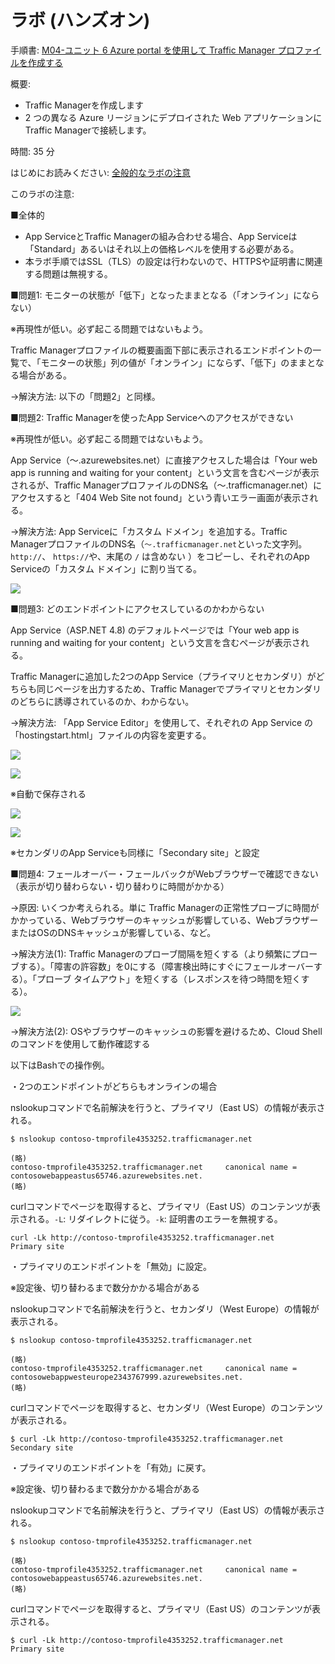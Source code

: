 # ラボ (ハンズオン)

手順書: [M04-ユニット 6 Azure portal を使用して Traffic Manager プロファイルを作成する](https://github.com/MicrosoftLearning/AZ-700-Designing-and-Implementing-Microsoft-Azure-Networking-Solutions.ja-jp/blob/main/Instructions/Exercises/M04-Unit%206%20Create%20a%20Traffic%20Manager%20profile%20using%20the%20Azure%20portal.md)

概要:
- Traffic Managerを作成します
- 2 つの異なる Azure リージョンにデプロイされた Web アプリケーションにTraffic Managerで接続します。

時間: 35 分

はじめにお読みください: [全般的なラボの注意](lab.md)

このラボの注意:

■全体的

- App ServiceとTraffic Managerの組み合わせる場合、App Serviceは「Standard」あるいはそれ以上の価格レベルを使用する必要がある。
- 本ラボ手順ではSSL（TLS）の設定は行わないので、HTTPSや証明書に関連する問題は無視する。

■問題1: モニターの状態が「低下」となったままとなる（「オンライン」にならない）

※再現性が低い。必ず起こる問題ではないもよう。

Traffic Managerプロファイルの概要画面下部に表示されるエンドポイントの一覧で、「モニターの状態」列の値が「オンライン」にならず、「低下」のままとなる場合がある。


→解決方法: 以下の「問題2」と同様。

■問題2: Traffic Managerを使ったApp Serviceへのアクセスができない

※再現性が低い。必ず起こる問題ではないもよう。

App Service（～.azurewebsites.net）に直接アクセスした場合は「Your web app is running and waiting for your content」という文言を含むページが表示されるが、Traffic ManagerプロファイルのDNS名（～.trafficmanager.net）にアクセスすると「404 Web Site not found」という青いエラー画面が表示される。


→解決方法: App Serviceに「カスタム ドメイン」を追加する。Traffic ManagerプロファイルのDNS名（`～.trafficmanager.net`といった文字列。`http://`、 `https://`や、末尾の `/` は含めない ）をコピーし、それぞれのApp Serviceの「カスタム ドメイン」に割り当てる。

![](images/ss-2022-12-09-00-52-59.png)

■問題3: どのエンドポイントにアクセスしているのかわからない

App Service（ASP.NET 4.8) のデフォルトページでは「Your web app is running and waiting for your content」という文言を含むページが表示される。

Traffic Managerに追加した2つのApp Service（プライマリとセカンダリ）がどちらも同じページを出力するため、Traffic Managerでプライマリとセカンダリのどちらに誘導されているのか、わからない。


→解決方法: 「App Service Editor」を使用して、それぞれの App Service の「hostingstart.html」ファイルの内容を変更する。

![](images/ss-2022-12-09-00-58-41.png)

![](images/ss-2022-12-09-01-00-17.png)

※自動で保存される

![](images/ss-2022-12-09-01-02-04.png)

![](images/ss-2022-12-09-01-02-51.png)

※セカンダリのApp Serviceも同様に「Secondary site」と設定

■問題4: フェールオーバー・フェールバックがWebブラウザーで確認できない（表示が切り替わらない・切り替わりに時間がかかる）

→原因: いくつか考えられる。単に Traffic Managerの正常性プローブに時間がかかっている、Webブラウザーのキャッシュが影響している、WebブラウザーまたはOSのDNSキャッシュが影響している、など。

→解決方法(1): Traffic Managerのプローブ間隔を短くする（より頻繁にプローブする）。「障害の許容数」を0にする（障害検出時にすぐにフェールオーバーする）。「プローブ タイムアウト」を短くする（レスポンスを待つ時間を短くする）。

![](images/ss-2022-12-09-01-40-08.png)

→解決方法(2): OSやブラウザーのキャッシュの影響を避けるため、Cloud Shell のコマンドを使用して動作確認する

以下はBashでの操作例。

・2つのエンドポイントがどちらもオンラインの場合

nslookupコマンドで名前解決を行うと、プライマリ（East US）の情報が表示される。

```
$ nslookup contoso-tmprofile4353252.trafficmanager.net

(略)
contoso-tmprofile4353252.trafficmanager.net     canonical name = contosowebappeastus65746.azurewebsites.net.
(略)
```

curlコマンドでページを取得すると、プライマリ（East US）のコンテンツが表示される。`-L`: リダイレクトに従う。`-k`: 証明書のエラーを無視する。

```
curl -Lk http://contoso-tmprofile4353252.trafficmanager.net
Primary site
```

・プライマリのエンドポイントを「無効」に設定。

※設定後、切り替わるまで数分かかる場合がある

nslookupコマンドで名前解決を行うと、セカンダリ（West Europe）の情報が表示される。

```
$ nslookup contoso-tmprofile4353252.trafficmanager.net

(略)
contoso-tmprofile4353252.trafficmanager.net     canonical name = contosowebappwesteurope2343767999.azurewebsites.net.
(略)
```

curlコマンドでページを取得すると、セカンダリ（West Europe）のコンテンツが表示される。

```
$ curl -Lk http://contoso-tmprofile4353252.trafficmanager.net
Secondary site
```

・プライマリのエンドポイントを「有効」に戻す。

※設定後、切り替わるまで数分かかる場合がある

nslookupコマンドで名前解決を行うと、プライマリ（East US）の情報が表示される。

```
$ nslookup contoso-tmprofile4353252.trafficmanager.net

(略)
contoso-tmprofile4353252.trafficmanager.net     canonical name = contosowebappeastus65746.azurewebsites.net.
(略)
```

curlコマンドでページを取得すると、プライマリ（East US）のコンテンツが表示される。

```
$ curl -Lk http://contoso-tmprofile4353252.trafficmanager.net
Primary site
```

